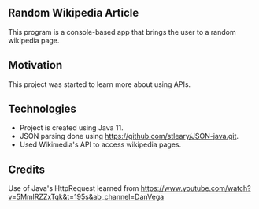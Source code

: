 ## Random Wikipedia Article
This program is a console-based app that brings the user to a random wikipedia page.

## Motivation
This project was started to learn more about using APIs.

## Technologies
- Project is created using Java 11.
- JSON parsing done using https://github.com/stleary/JSON-java.git.
- Used Wikimedia's API to access wikipedia pages.

## Credits
Use of Java's HttpRequest learned from https://www.youtube.com/watch?v=5MmlRZZxTqk&t=195s&ab_channel=DanVega
